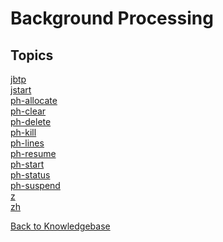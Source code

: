 # Background  Processing

<PageHeader />

## Topics

[jbtp](./jbtp/README.md)  
[jstart](./jstart/README.md)  
[ph-allocate](./ph-allocate/README.md)  
[ph-clear](./ph-clear/README.md)  
[ph-delete](./ph-delete/README.md)  
[ph-kill](./ph-kill/README.md)  
[ph-lines](./ph-lines/README.md)  
[ph-resume](./ph-resume/README.md)  
[ph-start](./ph-start/README.md)  
[ph-status](./ph-status/README.md)  
[ph-suspend](./ph-suspend/README.md)  
[z](./z/README.md)  
[zh](./zh/README.md)  

[Back to Knowledgebase](./../README.md)

  
<PageFooter />
